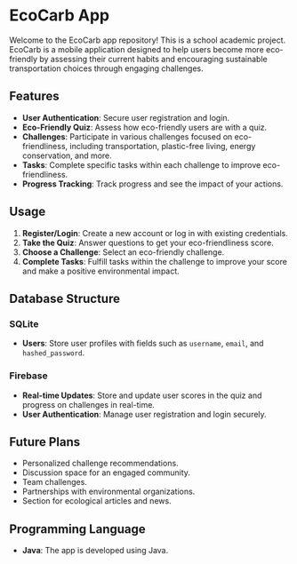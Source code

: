 
# EcoCarb App

Welcome to the EcoCarb app repository! This is a school academic project. EcoCarb is a mobile application designed to help users become more eco-friendly by assessing their current habits and encouraging sustainable transportation choices through engaging challenges.

## Features
- **User Authentication**: Secure user registration and login.
- **Eco-Friendly Quiz**: Assess how eco-friendly users are with a quiz.
- **Challenges**: Participate in various challenges focused on eco-friendliness, including transportation, plastic-free living, energy conservation, and more.
- **Tasks**: Complete specific tasks within each challenge to improve eco-friendliness.
- **Progress Tracking**: Track progress and see the impact of your actions.

## Usage
1. **Register/Login**: Create a new account or log in with existing credentials.
2. **Take the Quiz**: Answer questions to get your eco-friendliness score.
3. **Choose a Challenge**: Select an eco-friendly challenge.
4. **Complete Tasks**: Fulfill tasks within the challenge to improve your score and make a positive environmental impact.

## Database Structure
### SQLite
- **Users**: Store user profiles with fields such as `username`, `email`, and `hashed_password`.

### Firebase
- **Real-time Updates**: Store and update user scores in the quiz and progress on challenges in real-time.
- **User Authentication**: Manage user registration and login securely.

## Future Plans
- Personalized challenge recommendations.
- Discussion space for an engaged community.
- Team challenges.
- Partnerships with environmental organizations.
- Section for ecological articles and news.

## Programming Language
- **Java**: The app is developed using Java. 
